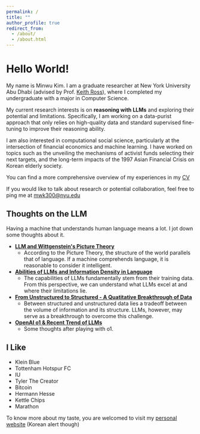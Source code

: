 ```yaml
---
permalink: /
title: ""
author_profile: true
redirect_from: 
  - /about/
  - /about.html
---
```

Hello World!
===
My name is Minwu Kim. I am a graduate researcher at New York University Abu Dhabi (advised by Prof. [Keith Ross](https://sites.google.com/nyu.edu/keithross/)), where I completed my undergraduate with a major in Computer Science.

My current research interests is on **reasoning with LLMs** and exploring their potential and limitations. Specifically, I am working on a data-purist approach that only relies on high-quality data and standard supervised fine-tuning to improve their reasoning ability.

I am also interested in computational social science, particularly at the intersection of financial economics and machine learning. I have worked on topics such as the unveiling the mechanisms of activist funds selecting their next targets, and the long-term impacts of the 1997 Asian Financial Crisis on Korean elderly society.

You can find a more comprehensive overview of my experiences in my [CV](/files/MinwuKim_CV.pdf)

If you would like to talk about research or potential collaboration, feel free to ping me at mwk300@nyu.edu

Thoughts on the LLM
----

Having a machine that understands human language means a lot. I jot down some thoughts about it. 

- **[LLM and Wittgenstein's Picture Theory](/posts/picture-theory/)**
  - According to the Picture Theory, the structure of the world parallels that of language. If a machine comprehends language, it is reasonable to consider it intelligent.
- **[Abilities of LLMs and Information Density in Language](/posts/information-density/)**
  - The capabilities of LLMs fundamentally stem from their training data. From this perspective, we can understand what LLMs excel at and where their limitations lie.
- **[From Unstructured to Structured - A Quatitative Breakthrough of Data](sds)**
  - Between structured and unstructured data lies a tradeoff between the volume of information and its structure. LLMs, however, may serve as a breakthrough to overcome this challenge.
- **[OpenAI o1 & Recent Trend of LLMs](/posts/o1/)**
  - Some thoughts after playing with o1.


I Like
------
- Klein Blue
- Tottenham Hotspur FC
- IU
- Tyler The Creator
- Bitcoin
- Hermann Hesse
- Kettle Chips
- Marathon

To know more about my taste, you are welcomed to visit my <a href="https://minwukim.net" target="_blank">personal website</a>
 (Korean alert though)
